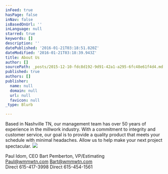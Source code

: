 ```yaml
---
inFeed: true
hasPage: false
inNav: false
isBasedOnUrl: ''
inLanguage: null
starred: true
keywords: []
description: ''
datePublished: '2016-01-21T03:18:51.820Z'
dateModified: '2016-01-21T03:18:39.943Z'
title: About Us
author: []
sourcePath: _posts/2015-12-10-fdc8d192-9d91-42a1-a295-6fc48e61f4d4.md
published: true
authors: []
publisher:
  name: null
  domain: null
  url: null
  favicon: null
_type: Blurb

---
```

Based in Nashville TN, our management team has over 50 years of experience in the millwork industry.  With a commitment to integrity and customer service, our goal is to provide a quality product that meets your schedule with minimal headaches. Allow us to help make your next project spectacular.
![](https://s3-us-west-2.amazonaws.com/the-grid-img/p/74b718d2a4c4abe7df61911c241e9767de10faf2.png)

Paul Idom, CEO                                                  Bart Pemberton, VP/Estimating  
Paul@wmmwtn.com                                           Bart@wmmwtn.com  
Direct 615-417-3998                                           Direct 615-454-1561